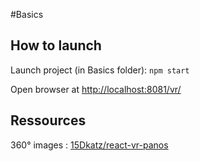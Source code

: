 #Basics

## How to launch

Launch project (in Basics folder): `npm start`

Open browser at [http://localhost:8081/vr/](http://localhost:8081/vr/)

## Ressources

360° images : [15Dkatz/react-vr-panos](https://github.com/15Dkatz/react-vr-panos/tree/master/images)
